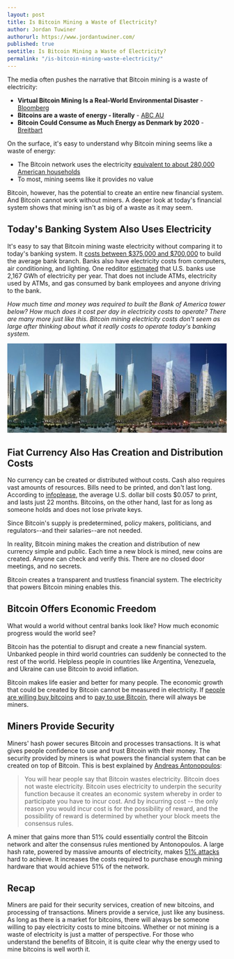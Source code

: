 ```yaml
---
layout: post
title: Is Bitcoin Mining a Waste of Electricity?
author: Jordan Tuwiner
authorurl: https://www.jordantuwiner.com/
published: true
seotitle: Is Bitcoin Mining a Waste of Electricity?
permalink: "/is-bitcoin-mining-waste-electricity/"
---
```

The media often pushes the narrative that Bitcoin mining is a waste of electricity: 

* **Virtual Bitcoin Mining Is a Real-World Environmental Disaster** - [Bloomberg](http://www.bloomberg.com/news/articles/2013-04-12/virtual-bitcoin-mining-is-a-real-world-environmental-disaster)
* **Bitcoins are a waste of energy - literally** - [ABC AU](http://www.abc.net.au/news/2015-10-06/quiggin-bitcoins-are-a-waste-of-energy/6827940)
* **Bitcoin Could Consume as Much Energy as Denmark by 2020** - [Breitbart](http://www.breitbart.com/tech/2016/04/03/bitcoin-could-consume-as-much-energy-as-denmark-by-2020/)

On the surface, it's easy to understand why Bitcoin mining seems like a waste of energy: 

* The Bitcoin network uses the electricity [equivalent to about 280,000 American households](http://motherboard.vice.com/read/bitcoin-could-consume-as-much-electricity-as-denmark-by-2020)
* To most, mining seems like it provides no value 

Bitcoin, however, has the potential to create an entire new financial system. And Bitcoin cannot work without miners. A deeper look at today's financial system shows that mining isn't as big of a waste as it may seem. 

## Today's Banking System Also Uses Electricity

It's easy to say that Bitcoin mining waste electricity without comparing it to today's banking system. It [costs between $375,000 and $700,000](https://www.callsierra.com/square-foot-cost-build-bank-credit-union/) to build the average bank branch. Banks also have electricity costs from computers, air conditioning, and lighting. One redditor [estimated](https://www.reddit.com/r/Bitcoin/comments/27d61k/electricity_consumption_bitcoin_mining_vs_the/) that U.S. banks use 2,167 GWh of electricity per year. That does not include ATMs, electricity used by ATMs, and gas consumed by bank employees and anyone driving to the bank.

_How much time and money was required to built the Bank of America tower below? How much does it cost per day in electricity costs to operate? There are many more just like this. Bitcoin mining electricity costs don't seem as large after thinking about what it really costs to operate today's banking system._

<img src="/images/tower.jpg" />

## Fiat Currency Also Has Creation and Distribution Costs

No currency can be created or distributed without costs. Cash also requires vast amounts of resources. Bills need to be printed, and don't last long. According to [infoplease](http://www.infoplease.com/askeds/make-dollar-coins.html), the average U.S. dollar bill costs $0.057 to print, and lasts just 22 months. Bitcoins, on the other hand, last for as long as someone holds and does not lose private keys. 

Since Bitcoin's supply is predetermined, policy makers, politicians, and regulators--and their salaries--are not needed. 

In reality, Bitcoin mining makes the creation and distribution of new currency simple and public. Each time a new block is mined, new coins are created. Anyone can check and verify this. There are no closed door meetings, and no secrets. 

Bitcoin creates a transparent and trustless financial system. The electricity that powers Bitcoin mining enables this. 

## Bitcoin Offers Economic Freedom

What would a world without central banks look like? How much economic progress would the world see? 

Bitcoin has the potential to disrupt and create a new financial system. Unbanked people in third world countries can suddenly be connected to the rest of the world. Helpless people in countries like Argentina, Venezuela, and Ukraine can use Bitcoin to avoid inflation.

Bitcoin makes life easier and better for many people. The economic growth that could be created by Bitcoin cannot be measured in electricity. If [people are willing buy bitcoins](http://satoshi.nakamotoinstitute.org/posts/bitcointalk/65/) and to [pay to use Bitcoin](/bitcoin-mining-fees/), there will always be miners.  

## Miners Provide Security

Miners' hash power secures Bitcoin and processes transactions. It is what gives people confidence to use and trust Bitcoin with their money. The security provided by miners is what powers the financial system that can be created on top of Bitcoin. This is best explained by [Andreas Antonopoulos](https://www.weusecoins.com/andreas-antonopoulos-bitcoin-expert/): 

> You will hear people say that Bitcoin wastes electricity. Bitcoin does not waste electricity. Bitcoin uses electricity to underpin the security function because it creates an economic system whereby in order to participate you have to incur cost. And by incurring cost -- the only reason you would incur cost is for the possibility of reward, and the possibility of reward is determined by whether your block meets the consensus rules.

A miner that gains more than 51% could essentially control the Bitcoin network and alter the consensus rules mentioned by Antonopoulos. A large hash rate, powered by massive amounts of electricity, makes [51% attacks](http://bitcoin.stackexchange.com/questions/658/what-can-an-attacker-with-51-of-hash-power-do) hard to achieve. It increases the costs required to purchase enough mining hardware that would achieve 51% of the network. 

## Recap

Miners are paid for their security services, creation of new bitcoins, and processing of transactions. Miners provide a service, just like any business. As long as there is a market for bitcoins, there will always be someone willing to pay electricity costs to mine bitcoins. Whether or not mining is a waste of electricity is just a matter of perspective. For those who understand the benefits of Bitcoin, it is quite clear why the energy used to mine bitcoins is well worth it. 